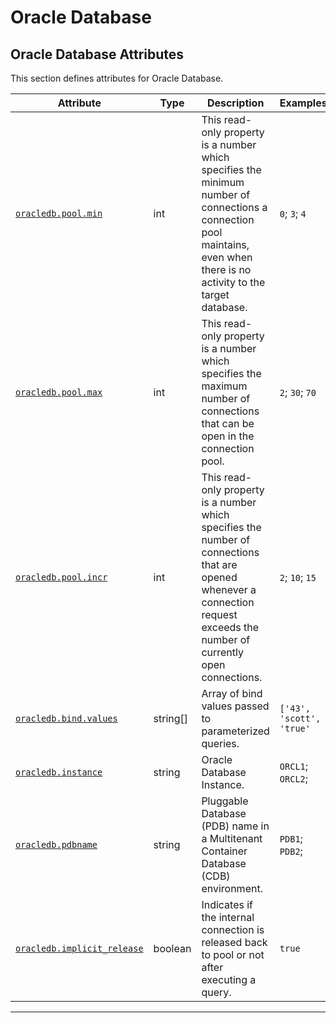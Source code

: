 <!-- NOTE: THIS FILE IS AUTOGENERATED. DO NOT EDIT BY HAND. -->
<!-- see templates/registry/markdown/attribute_namespace.md.j2 -->

# Oracle Database

## Oracle Database Attributes

This section defines attributes for Oracle Database.

| Attribute | Type | Description | Examples | Stability |
|---|---|---|---|---|
| <a id="oracledb-pool-min" href="#oracledb-pool-min">`oracledb.pool.min`</a> | int | This read-only property is a number which specifies the minimum number of connections a connection pool maintains, even when there is no activity to the target database. | `0`; `3`; `4` | ![Development](https://img.shields.io/badge/-development-blue) |
| <a id="oracledb-pool-max" href="#oracledb-pool-min">`oracledb.pool.max`</a> | int | This read-only property is a number which specifies the maximum number of connections that can be open in the connection pool. | `2`; `30`; `70` | ![Development](https://img.shields.io/badge/-development-blue) |
| <a id="oracledb-pool-incr" href="#oracledb-pool-min">`oracledb.pool.incr`</a> | int | This read-only property is a number which specifies the number of connections that are opened whenever a connection request exceeds the number of currently open connections. | `2`; `10`; `15` | ![Development](https://img.shields.io/badge/-development-blue) |
| <a id="oracledb-bind-values" href="#oracledb-bind-values">`oracledb.bind.values`</a> | string[] | Array of bind values passed to parameterized queries. | `['43', 'scott', 'true'` | [Development](https://img.shields.io/badge/-development-blue) |
| <a id="oracledb-instance" href="#oracledb-instance">`oracledb.instance`</a> | string | Oracle Database Instance. | `ORCL1`; `ORCL2`; | [Development](https://img.shields.io/badge/-development-blue) |
| <a id="oracledb-pdbname" href="#oracledb-pdbname">`oracledb.pdbname`</a> | string | Pluggable Database (PDB) name in a Multitenant Container Database (CDB) environment. | `PDB1`; `PDB2`; | [Development](https://img.shields.io/badge/-development-blue) |
| <a id="oracledb-implicit_release" href="#oracledb-implicit_release">`oracledb.implicit_release`</a> | boolean | Indicates if the internal connection is released back to pool or not after executing a query. | `true` | [Development](https://img.shields.io/badge/-development-blue) |

---
